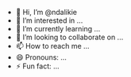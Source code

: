 - 👋 Hi, I’m @ndalikie
- 👀 I’m interested in ...
- 🌱 I’m currently learning ...
- 💞️ I’m looking to collaborate on ...
- 📫 How to reach me ...
- 😄 Pronouns: ...
- ⚡ Fun fact: ...

<!---
ndalikie/ndalikie is a ✨ special ✨ repository because its `README.md` (this file) appears on your GitHub profile.
You can click the Preview link to take a look at your changes.
--->
